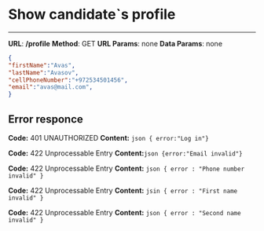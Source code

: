 # Show candidate`s profile

---
 **URL**:     **/profile**
 **Method**:   GET
 **URL Params**: none
 **Data Params**: none

```json
{
"firstName":"Avas",
"lastName":"Avasov",
"cellPhoneNumber":"+972534501456",
"email":"avas@mail.com",
}
```

## Error responce

**Code:** 401 UNAUTHORIZED
**Content:** ```json { error:"Log in"}```

**Code:** 422 Unprocessable Entry
**Content:**```json {error:"Email invalid"}```

**Code:** 422 Unprocessable Entry
**Content:** ```json { error : "Phone number invalid" }```

**Code:** 422 Unprocessable Entry
**Content:** ```jsin { error : "First name invalid" }```

**Code:** 422 Unprocessable Entry
**Content:** ```json { error : "Second name invalid" }```